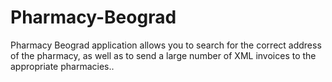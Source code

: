 # Pharmacy-Beograd
Pharmacy Beograd application allows you to search for the correct address of the pharmacy, as well as to send a large number of XML invoices to the appropriate pharmacies..
